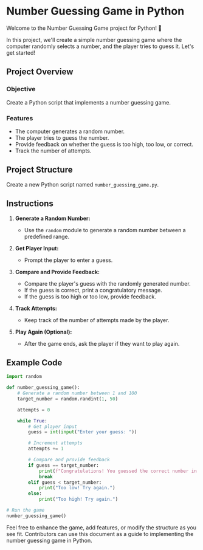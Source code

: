 # Number Guessing Game in Python

Welcome to the Number Guessing Game project for Python! 🐍

In this project, we'll create a simple number guessing game where the computer randomly selects a number, and the player tries to guess it. Let's get started!

## Project Overview

### Objective

Create a Python script that implements a number guessing game.

### Features

- The computer generates a random number.
- The player tries to guess the number.
- Provide feedback on whether the guess is too high, too low, or correct.
- Track the number of attempts.

## Project Structure

Create a new Python script named `number_guessing_game.py`.

## Instructions

1. **Generate a Random Number:**
   - Use the `random` module to generate a random number between a predefined range.

2. **Get Player Input:**
   - Prompt the player to enter a guess.

3. **Compare and Provide Feedback:**
   - Compare the player's guess with the randomly generated number.
   - If the guess is correct, print a congratulatory message.
   - If the guess is too high or too low, provide feedback.

4. **Track Attempts:**
   - Keep track of the number of attempts made by the player.

5. **Play Again (Optional):**
   - After the game ends, ask the player if they want to play again.

## Example Code

```python
import random

def number_guessing_game():
    # Generate a random number between 1 and 100
    target_number = random.randint(1, 50)

    attempts = 0

    while True:
        # Get player input
        guess = int(input("Enter your guess: "))

        # Increment attempts
        attempts += 1

        # Compare and provide feedback
        if guess == target_number:
            print(f"Congratulations! You guessed the correct number in {attempts} attempts.")
            break
        elif guess < target_number:
            print("Too low! Try again.")
        else:
            print("Too high! Try again.")

# Run the game
number_guessing_game()
```

Feel free to enhance the game, add features, or modify the structure as you see fit. Contributors can use this document as a guide to implementing the number guessing game in Python.

